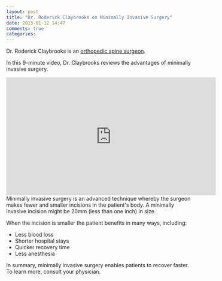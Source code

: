 ```yaml
---
layout: post
title: "Dr. Roderick Claybrooks on Minimally Invasive Surgery"
date: 2013-01-12 14:47
comments: true
categories: 
---
```

Dr. Roderick Claybrooks is an [orthopedic spine surgeon](http://en.wikipedia.org/wiki/Orthopedic_surgery). 

In this 9-minute video, Dr. Claybrooks reviews the advantages of minimally invasive surgery.

<center><iframe name="drclaybrooks" width="560" height="315" src="http://www.youtube.com/embed/rNyKSNUR608?rel=0" frameborder="0" allowfullscreen></iframe></center>
<!--more-->
Minimally invasive surgery is an advanced technique whereby the surgeon makes fewer and smaller incisions in the patient's body. A minimally invasive incision might be 20mm (less than one inch) in size.

When the incision is smaller the patient benefits in many ways, including:

* Less blood loss
* Shorter hospital stays
* Quicker recovery time
* Less anesthesia

In summary, minimally invasive surgery enables patients to recover faster. To learn more, consult your physician.

